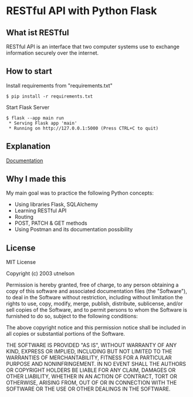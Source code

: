 # RESTful API with Python Flask

## What ist RESTful
RESTful API is an interface that two computer systems use to exchange information securely over the internet.

## How to start
Install requirements from "requirements.txt"
```
$ pip install -r requirements.txt
```
Start Flask Server
```
$ flask --app main run
 * Serving Flask app 'main'
 * Running on http://127.0.0.1:5000 (Press CTRL+C to quit)
 ```

## Explanation
[Documentation](https://documenter.getpostman.com/view/32141486/2s9YsGhsqV)

## Why I made this
My main goal was to practice the following Python concepts:
- Using libraries Flask, SQLAlchemy
- Learning RESTful API
- Routing
- POST, PATCH & GET methods
- Using Postman and its documentation possibility

## License
MIT License

Copyright (c) 2003 utnelson

Permission is hereby granted, free of charge, to any person obtaining a copy
of this software and associated documentation files (the "Software"), to deal
in the Software without restriction, including without limitation the rights
to use, copy, modify, merge, publish, distribute, sublicense, and/or sell
copies of the Software, and to permit persons to whom the Software is
furnished to do so, subject to the following conditions:

The above copyright notice and this permission notice shall be included in all
copies or substantial portions of the Software.

THE SOFTWARE IS PROVIDED "AS IS", WITHOUT WARRANTY OF ANY KIND, EXPRESS OR
IMPLIED, INCLUDING BUT NOT LIMITED TO THE WARRANTIES OF MERCHANTABILITY,
FITNESS FOR A PARTICULAR PURPOSE AND NONINFRINGEMENT. IN NO EVENT SHALL THE
AUTHORS OR COPYRIGHT HOLDERS BE LIABLE FOR ANY CLAIM, DAMAGES OR OTHER
LIABILITY, WHETHER IN AN ACTION OF CONTRACT, TORT OR OTHERWISE, ARISING FROM,
OUT OF OR IN CONNECTION WITH THE SOFTWARE OR THE USE OR OTHER DEALINGS IN THE
SOFTWARE.